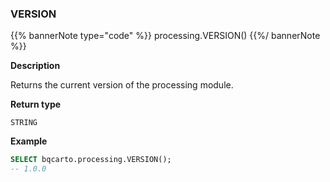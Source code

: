 ### VERSION

{{% bannerNote type="code" %}}
processing.VERSION()
{{%/ bannerNote %}}

**Description**

Returns the current version of the processing module.

**Return type**

`STRING`

**Example**

```sql
SELECT bqcarto.processing.VERSION();
-- 1.0.0
```
